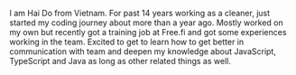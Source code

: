 I am Hai Do from Vietnam.
For past 14 years working as a cleaner, just started my coding journey about more than a year ago.
Mostly worked on my own but recently got a training job at Free.fi and got some experiences working in the team.
Excited to get to learn how to get better in communication with team and deepen my knowledge about JavaScript, TypeScript and Java as long as other related things as well.
